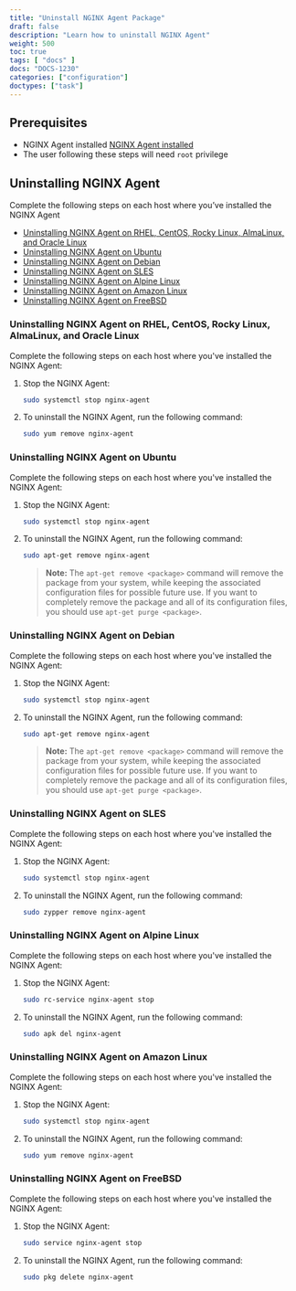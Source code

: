 ```yaml
---
title: "Uninstall NGINX Agent Package"
draft: false
description: "Learn how to uninstall NGINX Agent"
weight: 500
toc: true
tags: [ "docs" ]
docs: "DOCS-1230"
categories: ["configuration"]
doctypes: ["task"]
---
```


## Prerequisites

- NGINX Agent installed [NGINX Agent installed](../installation-oss)
- The user following these steps will need `root` privilege

## Uninstalling NGINX Agent
Complete the following steps on each host where you’ve installed the NGINX Agent


- [Uninstalling NGINX Agent on RHEL, CentOS, Rocky Linux, AlmaLinux, and Oracle Linux](#uninstalling-nginx-agent-on-rhel-centos-rocky-linux-almalinux-and-oracle-linux)
- [Uninstalling NGINX Agent on Ubuntu](#uninstalling-nginx-agent-on-ubuntu)
- [Uninstalling NGINX Agent on Debian](#uninstalling-nginx-agent-on-debian)
- [Uninstalling NGINX Agent on SLES](#uninstalling-nginx-agent-on-sles)
- [Uninstalling NGINX Agent on Alpine Linux](#uninstalling-nginx-agent-on-alpine-linux)
- [Uninstalling NGINX Agent on Amazon Linux](#uninstalling-nginx-agent-on-amazon-linux)
- [Uninstalling NGINX Agent on FreeBSD](#uninstalling-nginx-agent-on-freebsd)

### Uninstalling NGINX Agent on RHEL, CentOS, Rocky Linux, AlmaLinux, and Oracle Linux

Complete the following steps on each host where you've installed the NGINX Agent:

1. Stop the NGINX Agent:

   ```bash
   sudo systemctl stop nginx-agent
   ```

2. To uninstall the NGINX Agent, run the following command:

   ```bash
   sudo yum remove nginx-agent
   ```

### Uninstalling NGINX Agent on Ubuntu

Complete the following steps on each host where you've installed the NGINX Agent:

1. Stop the NGINX Agent:

   ```bash
   sudo systemctl stop nginx-agent
   ```

2. To uninstall the NGINX Agent, run the following command:

   ```bash
   sudo apt-get remove nginx-agent
   ```

   > **Note:** The `apt-get remove <package>` command will remove the package from your system, while keeping the associated configuration files for possible future use. If you want to completely remove the package and all of its configuration files, you should use `apt-get purge <package>`.

### Uninstalling NGINX Agent on Debian

Complete the following steps on each host where you've installed the NGINX Agent:

1. Stop the NGINX Agent:

   ```bash
   sudo systemctl stop nginx-agent
   ```

2. To uninstall the NGINX Agent, run the following command:

   ```bash
   sudo apt-get remove nginx-agent
   ```

   > **Note:** The `apt-get remove <package>` command will remove the package from your system, while keeping the associated configuration files for possible future use. If you want to completely remove the package and all of its configuration files, you should use `apt-get purge <package>`.

### Uninstalling NGINX Agent on SLES

Complete the following steps on each host where you've installed the NGINX Agent:

1. Stop the NGINX Agent:

   ```bash
   sudo systemctl stop nginx-agent
   ```

2. To uninstall the NGINX Agent, run the following command:

   ```bash
   sudo zypper remove nginx-agent
   ``` 

### Uninstalling NGINX Agent on Alpine Linux

Complete the following steps on each host where you've installed the NGINX Agent:

1. Stop the NGINX Agent:

   ```bash
   sudo rc-service nginx-agent stop
   ```

2. To uninstall the NGINX Agent, run the following command:

   ```bash
   sudo apk del nginx-agent
   ``` 

### Uninstalling NGINX Agent on Amazon Linux

Complete the following steps on each host where you've installed the NGINX Agent:

1. Stop the NGINX Agent:

   ```bash
   sudo systemctl stop nginx-agent
   ```

2. To uninstall the NGINX Agent, run the following command:

   ```bash
   sudo yum remove nginx-agent
   ``` 

### Uninstalling NGINX Agent on FreeBSD
 
Complete the following steps on each host where you've installed the NGINX Agent:

1. Stop the NGINX Agent:

   ```bash
   sudo service nginx-agent stop
   ```

2. To uninstall the NGINX Agent, run the following command:

   ```bash
   sudo pkg delete nginx-agent
   ``` 